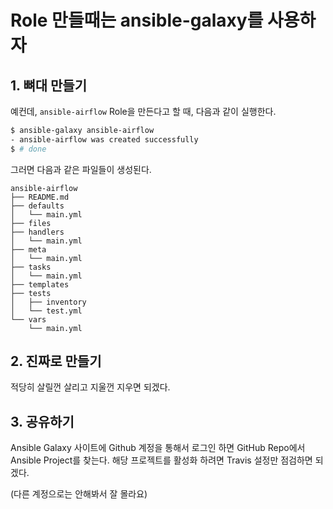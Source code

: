 # Role 만들때는 ansible-galaxy를 사용하자

## 1. 뼈대 만들기
예컨데, `ansible-airflow` Role을 만든다고 할 때, 다음과 같이 실행한다.

```sh
$ ansible-galaxy ansible-airflow
- ansible-airflow was created successfully
$ # done
```

그러면 다음과 같은 파일들이 생성된다.

```
ansible-airflow
├── README.md
├── defaults
│   └── main.yml
├── files
├── handlers
│   └── main.yml
├── meta
│   └── main.yml
├── tasks
│   └── main.yml
├── templates
├── tests
│   ├── inventory
│   └── test.yml
└── vars
    └── main.yml
```

## 2. 진짜로 만들기
적당히 살릴껀 살리고 지울껀 지우면 되겠다.

## 3. 공유하기
Ansible Galaxy 사이트에 Github 계정을 통해서 로그인 하면 GitHub Repo에서 Ansible Project를 찾는다. 해당 프로젝트를 활성화 하려면 Travis 설정만 점검하면 되겠다.

(다른 계정으로는 안해봐서 잘 몰라요)